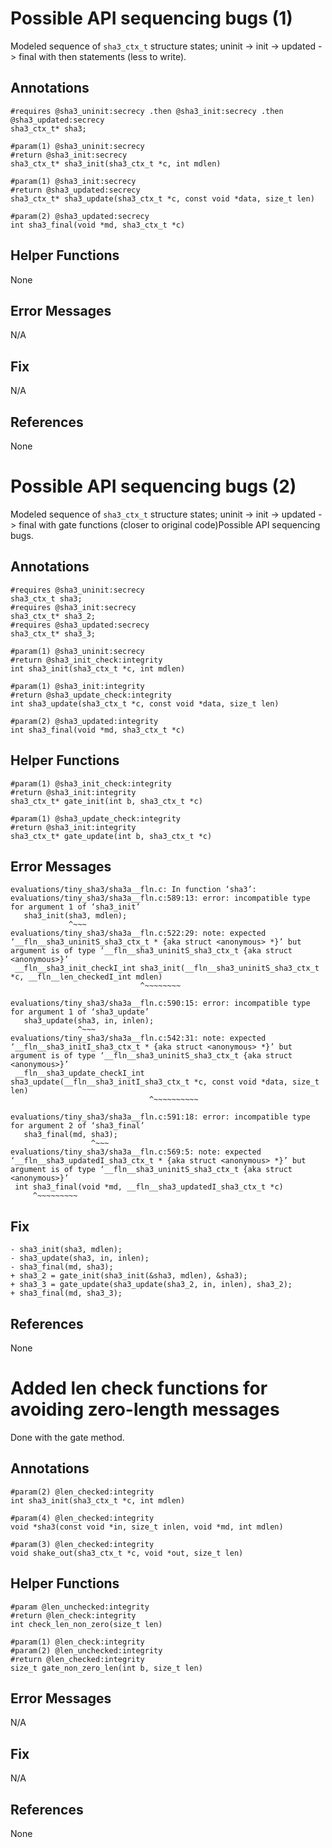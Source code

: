 
# Possible API sequencing bugs (1)

Modeled sequence of ```sha3_ctx_t``` structure states; uninit -> init -> updated -> final
with then statements (less to write).

## Annotations
```
#requires @sha3_uninit:secrecy .then @sha3_init:secrecy .then @sha3_updated:secrecy
sha3_ctx_t* sha3;
```
```
#param(1) @sha3_uninit:secrecy
#return @sha3_init:secrecy
sha3_ctx_t* sha3_init(sha3_ctx_t *c, int mdlen)
```
```
#param(1) @sha3_init:secrecy
#return @sha3_updated:secrecy
sha3_ctx_t* sha3_update(sha3_ctx_t *c, const void *data, size_t len)
```
```
#param(2) @sha3_updated:secrecy
int sha3_final(void *md, sha3_ctx_t *c)
```

## Helper Functions
None

## Error Messages
N/A

## Fix
N/A

## References
None



# Possible API sequencing bugs (2)

Modeled sequence of ```sha3_ctx_t``` structure states; uninit -> init -> updated -> final
with gate functions (closer to original code)Possible API sequencing bugs.

## Annotations
```
#requires @sha3_uninit:secrecy
sha3_ctx_t sha3;
#requires @sha3_init:secrecy
sha3_ctx_t* sha3_2;
#requires @sha3_updated:secrecy
sha3_ctx_t* sha3_3;
```
```
#param(1) @sha3_uninit:secrecy
#return @sha3_init_check:integrity
int sha3_init(sha3_ctx_t *c, int mdlen)
```
```
#param(1) @sha3_init:integrity
#return @sha3_update_check:integrity
int sha3_update(sha3_ctx_t *c, const void *data, size_t len)
```
```
#param(2) @sha3_updated:integrity
int sha3_final(void *md, sha3_ctx_t *c)
```

## Helper Functions
```
#param(1) @sha3_init_check:integrity
#return @sha3_init:integrity
sha3_ctx_t* gate_init(int b, sha3_ctx_t *c)
```
```
#param(1) @sha3_update_check:integrity
#return @sha3_init:integrity
sha3_ctx_t* gate_update(int b, sha3_ctx_t *c)
```

## Error Messages
```
evaluations/tiny_sha3/sha3a__fln.c: In function ‘sha3’:
evaluations/tiny_sha3/sha3a__fln.c:589:13: error: incompatible type for argument 1 of ‘sha3_init’
   sha3_init(sha3, mdlen);
             ^~~~
evaluations/tiny_sha3/sha3a__fln.c:522:29: note: expected ‘__fln__sha3_uninitS_sha3_ctx_t * {aka struct <anonymous> *}’ but argument is of type ‘__fln__sha3_uninitS_sha3_ctx_t {aka struct <anonymous>}’
 __fln__sha3_init_checkI_int sha3_init(__fln__sha3_uninitS_sha3_ctx_t *c, __fln__len_checkedI_int mdlen)
                             ^~~~~~~~~
```
```
evaluations/tiny_sha3/sha3a__fln.c:590:15: error: incompatible type for argument 1 of ‘sha3_update’
   sha3_update(sha3, in, inlen);
               ^~~~
evaluations/tiny_sha3/sha3a__fln.c:542:31: note: expected ‘__fln__sha3_initI_sha3_ctx_t * {aka struct <anonymous> *}’ but argument is of type ‘__fln__sha3_uninitS_sha3_ctx_t {aka struct <anonymous>}’
 __fln__sha3_update_checkI_int sha3_update(__fln__sha3_initI_sha3_ctx_t *c, const void *data, size_t len)
                               ^~~~~~~~~~~
```
```
evaluations/tiny_sha3/sha3a__fln.c:591:18: error: incompatible type for argument 2 of ‘sha3_final’
   sha3_final(md, sha3);
                  ^~~~
evaluations/tiny_sha3/sha3a__fln.c:569:5: note: expected ‘__fln__sha3_updatedI_sha3_ctx_t * {aka struct <anonymous> *}’ but argument is of type ‘__fln__sha3_uninitS_sha3_ctx_t {aka struct <anonymous>}’
 int sha3_final(void *md, __fln__sha3_updatedI_sha3_ctx_t *c)
     ^~~~~~~~~~
```

## Fix
```
- sha3_init(sha3, mdlen);
- sha3_update(sha3, in, inlen);
- sha3_final(md, sha3);
+ sha3_2 = gate_init(sha3_init(&sha3, mdlen), &sha3);
+ sha3_3 = gate_update(sha3_update(sha3_2, in, inlen), sha3_2);
+ sha3_final(md, sha3_3);
```

## References
None



# Added len check functions for avoiding zero-length messages

Done with the gate method.

## Annotations
```
#param(2) @len_checked:integrity
int sha3_init(sha3_ctx_t *c, int mdlen)
```
```
#param(4) @len_checked:integrity
void *sha3(const void *in, size_t inlen, void *md, int mdlen)
```
```
#param(3) @len_checked:integrity
void shake_out(sha3_ctx_t *c, void *out, size_t len)
```

## Helper Functions
```
#param @len_unchecked:integrity
#return @len_check:integrity
int check_len_non_zero(size_t len) 
```
```
#param(1) @len_check:integrity
#param(2) @len_unchecked:integrity
#return @len_checked:integrity
size_t gate_non_zero_len(int b, size_t len)
```

## Error Messages
N/A

## Fix
N/A

## References
None
